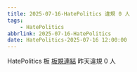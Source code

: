 ```yaml
---
title: 2025-07-16-HatePolitics 違規 0 人
tags:
    - HatePolitics
abbrlink: 2025-07-16-HatePolitics
date: HatePolitics-2025-07-16 12:00:00
---
```

HatePolitics 板 [板規連結](https://www.ptt.cc/bbs/HatePolitics/M.1617115262.A.D60.html)
昨天違規 0 人
